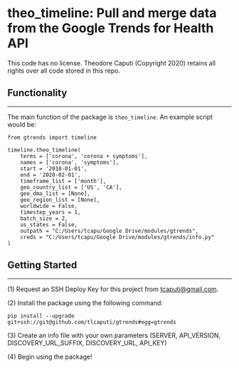 # theo_timeline: Pull and merge data from the Google Trends for Health API

This code has no license. Theodore Caputi (Copyright 2020) retains all rights over all code stored in this repo.


## Functionality
---

The main function of the package is `theo_timeline`. An example script would be:

```
from gtrends import timeline

timeline.theo_timeline(
    terms = ['corona', 'corona + symptoms'],
    names = ['corona', 'symptoms'],
    start = '2018-01-01',
    end = '2020-02-01',
    timeframe_list = ['month'],
    geo_country_list = ['US', 'CA'],
    geo_dma_list = [None],
    geo_region_list = [None],
    worldwide = False,
    timestep_years = 1,
    batch_size = 2,
    us_states = False,
    outpath = "C:/Users/tcapu/Google Drive/modules/gtrends",
    creds = "C:/Users/tcapu/Google Drive/modules/gtrends/info.py"
)

```

## Getting Started
---

(1) Request an SSH Deploy Key for this project from tcaputi@gmail.com.

(2) Install the package using the following command:

`pip install --upgrade git+ssh://git@github.com/tlcaputi/gtrends#egg=gtrends`

(3) Create an info file with your own parameters (SERVER, API_VERSION, DISCOVERY_URL_SUFFIX, DISCOVERY_URL, API_KEY)

(4) Begin using the package!
